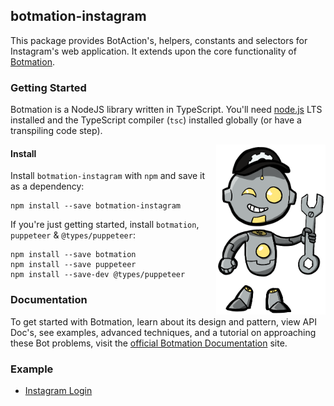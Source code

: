 botmation-instagram
-------------------

This package provides BotAction's, helpers, constants and selectors for Instagram's web application. It extends upon the core functionality of [Botmation](https://botmation.dev).

### Getting Started

Botmation is a NodeJS library written in TypeScript. You'll need [node.js](http://nodejs.org/) LTS installed and the TypeScript compiler (`tsc`) installed globally (or have a transpiling code step).

<img alt="Yellow Bot" src="https://raw.githubusercontent.com/mrWh1te/Botmation/master/assets/art/yellow_bot.PNG" width="175" align="right">

#### Install

Install `botmation-instagram` with `npm` and save it as a dependency:

    npm install --save botmation-instagram

If you're just getting started, install `botmation`, `puppeteer` & `@types/puppeteer`:

    npm install --save botmation
    npm install --save puppeteer 
    npm install --save-dev @types/puppeteer

### Documentation

To get started with Botmation, learn about its design and pattern, view API Doc's, see examples, advanced techniques, and a tutorial on approaching these Bot problems, visit the [official Botmation Documentation](https://botmation.dev) site.

### Example

 - [Instagram Login](/src/examples/instagram.ts)
